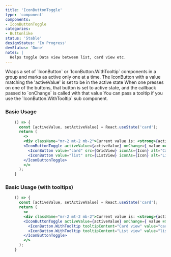 ```yaml
---
title: 'IconButtonToggle'
type: 'component'
components:
- IconButtonToggle
categories:
- Buttonlike
status: 'Stable'
designStatus: 'In Progress'
devStatus: 'Done'
notes: |
  Helps toggle Data view between list, card view etc.
---
```


<p>
  Wraps a set of `IconButton` or `IconButton.WithTooltip` components in a group and marks as active only one at a time.
  The IconButton with a value matching the 'activeValue' is set to be in the active state
  When one presses on one of the buttons, that button is set to active state, and the callback passed to `onChange` is called with that value
  You can pass a tooltip if you use the `IconButton.WithTooltip` sub component.
</p>

### Basic Usage
```jsx live
    () => {
      const [activeValue, setActiveValue] = React.useState('card');
      return (
        <>
        <div className="mr-2 mt-2 mb-2">Current value is: <strong>{activeValue}</strong></div>
        <IconButtonToggle activeValue={activeValue} onChange={ value => setActiveValue(value) }>
          <IconButton value="card" src={GridView} iconAs={Icon} alt="Card" />
          <IconButton value="list" src={ListView} iconAs={Icon} alt="List" />
        </IconButtonToggle>
        </>
      );
    }
```

### Basic Usage (with tooltips)
```jsx live
    () => {
      const [activeValue, setActiveValue] = React.useState('card');
      return (
        <>
        <div className="mr-2 mt-2 mb-2">Current value is: <strong>{activeValue}</strong></div>
        <IconButtonToggle activeValue={activeValue} onChange={ value => setActiveValue(value) }>
          <IconButton.WithTooltip tooltipContent="Card view" value="card" src={GridView} iconAs={Icon} alt="Card" />
          <IconButton.WithTooltip tooltipContent="List view" value="list" src={ListView} iconAs={Icon} alt="List" />
        </IconButtonToggle>
        </>
      );
    }
```
